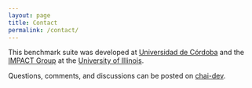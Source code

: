 ```yaml
---
layout: page
title: Contact
permalink: /contact/
---
```


  This benchmark suite was developed at <a href="http://www.uco.es/~el1goluj" target="_blank">Universidad de Córdoba</a>
  and the <a href="http://impact.crhc.illinois.edu" target="_blank">IMPACT Group</a>
  at the <a href="http://www.illinois.edu" target="_blank">University of Illinois</a>.

  Questions, comments, and discussions can be posted on <a href="https://groups.google.com/d/forum/chai-dev" target="_blank">chai-dev</a>.

